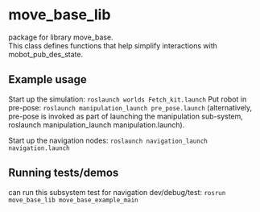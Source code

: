 # move_base_lib

package for library move_base.  
This class defines functions that help simplify interactions with mobot_pub_des_state.

## Example usage
Start up the simulation:
`roslaunch worlds Fetch_kit.launch`
Put robot in pre-pose:
`roslaunch manipulation_launch pre_pose.launch`
(alternatively, pre-pose is invoked as part of launching the manipulation sub-system, roslaunch manipulation_launch manipulation.launch).

Start up the navigation nodes:
`roslaunch navigation_launch navigation.launch`

## Running tests/demos
can run this subsystem test for navigation dev/debug/test:
`rosrun move_base_lib move_base_example_main`
